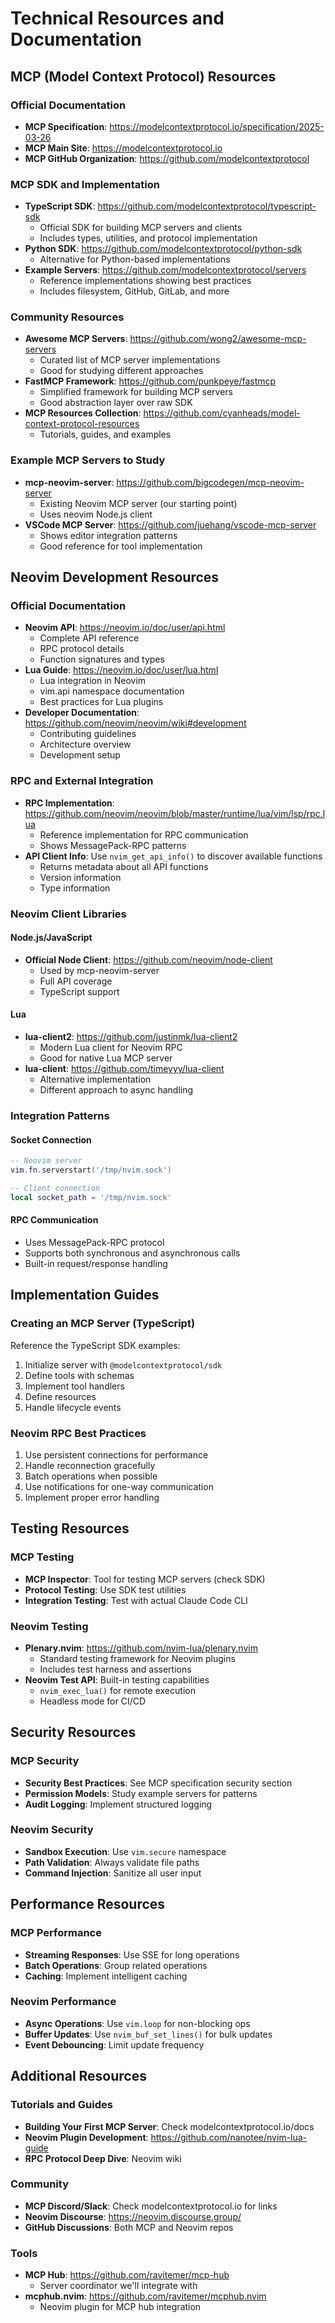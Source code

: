 # Technical Resources and Documentation

## MCP (Model Context Protocol) Resources

### Official Documentation

- **MCP Specification**: <https://modelcontextprotocol.io/specification/2025-03-26>
- **MCP Main Site**: <https://modelcontextprotocol.io>
- **MCP GitHub Organization**: <https://github.com/modelcontextprotocol>

### MCP SDK and Implementation

- **TypeScript SDK**: <https://github.com/modelcontextprotocol/typescript-sdk>
  - Official SDK for building MCP servers and clients
  - Includes types, utilities, and protocol implementation
- **Python SDK**: <https://github.com/modelcontextprotocol/python-sdk>
  - Alternative for Python-based implementations
- **Example Servers**: <https://github.com/modelcontextprotocol/servers>
  - Reference implementations showing best practices
  - Includes filesystem, GitHub, GitLab, and more

### Community Resources

- **Awesome MCP Servers**: <https://github.com/wong2/awesome-mcp-servers>
  - Curated list of MCP server implementations
  - Good for studying different approaches
- **FastMCP Framework**: <https://github.com/punkpeye/fastmcp>
  - Simplified framework for building MCP servers
  - Good abstraction layer over raw SDK
- **MCP Resources Collection**: <https://github.com/cyanheads/model-context-protocol-resources>
  - Tutorials, guides, and examples

### Example MCP Servers to Study

- **mcp-neovim-server**: <https://github.com/bigcodegen/mcp-neovim-server>
  - Existing Neovim MCP server (our starting point)
  - Uses neovim Node.js client
- **VSCode MCP Server**: <https://github.com/juehang/vscode-mcp-server>
  - Shows editor integration patterns
  - Good reference for tool implementation

## Neovim Development Resources

### Official Documentation

- **Neovim API**: <https://neovim.io/doc/user/api.html>
  - Complete API reference
  - RPC protocol details
  - Function signatures and types
- **Lua Guide**: <https://neovim.io/doc/user/lua.html>
  - Lua integration in Neovim
  - vim.api namespace documentation
  - Best practices for Lua plugins
- **Developer Documentation**: <https://github.com/neovim/neovim/wiki#development>
  - Contributing guidelines
  - Architecture overview
  - Development setup

### RPC and External Integration

- **RPC Implementation**: <https://github.com/neovim/neovim/blob/master/runtime/lua/vim/lsp/rpc.lua>
  - Reference implementation for RPC communication
  - Shows MessagePack-RPC patterns
- **API Client Info**: Use `nvim_get_api_info()` to discover available functions
  - Returns metadata about all API functions
  - Version information
  - Type information

### Neovim Client Libraries

#### Node.js/JavaScript

- **Official Node Client**: <https://github.com/neovim/node-client>
  - Used by mcp-neovim-server
  - Full API coverage
  - TypeScript support

#### Lua

- **lua-client2**: <https://github.com/justinmk/lua-client2>
  - Modern Lua client for Neovim RPC
  - Good for native Lua MCP server
- **lua-client**: <https://github.com/timeyyy/lua-client>
  - Alternative implementation
  - Different approach to async handling

### Integration Patterns

#### Socket Connection

```lua
-- Neovim server
vim.fn.serverstart('/tmp/nvim.sock')

-- Client connection
local socket_path = '/tmp/nvim.sock'
```

#### RPC Communication

- Uses MessagePack-RPC protocol
- Supports both synchronous and asynchronous calls
- Built-in request/response handling

## Implementation Guides

### Creating an MCP Server (TypeScript)

Reference the TypeScript SDK examples:

1. Initialize server with `@modelcontextprotocol/sdk`
2. Define tools with schemas
3. Implement tool handlers
4. Define resources
5. Handle lifecycle events

### Neovim RPC Best Practices

1. Use persistent connections for performance
2. Handle reconnection gracefully
3. Batch operations when possible
4. Use notifications for one-way communication
5. Implement proper error handling

## Testing Resources

### MCP Testing

- **MCP Inspector**: Tool for testing MCP servers (check SDK)
- **Protocol Testing**: Use SDK test utilities
- **Integration Testing**: Test with actual Claude Code CLI

### Neovim Testing

- **Plenary.nvim**: <https://github.com/nvim-lua/plenary.nvim>
  - Standard testing framework for Neovim plugins
  - Includes test harness and assertions
- **Neovim Test API**: Built-in testing capabilities
  - `nvim_exec_lua()` for remote execution
  - Headless mode for CI/CD

## Security Resources

### MCP Security

- **Security Best Practices**: See MCP specification security section
- **Permission Models**: Study example servers for patterns
- **Audit Logging**: Implement structured logging

### Neovim Security

- **Sandbox Execution**: Use `vim.secure` namespace
- **Path Validation**: Always validate file paths
- **Command Injection**: Sanitize all user input

## Performance Resources

### MCP Performance

- **Streaming Responses**: Use SSE for long operations
- **Batch Operations**: Group related operations
- **Caching**: Implement intelligent caching

### Neovim Performance

- **Async Operations**: Use `vim.loop` for non-blocking ops
- **Buffer Updates**: Use `nvim_buf_set_lines()` for bulk updates
- **Event Debouncing**: Limit update frequency

## Additional Resources

### Tutorials and Guides

- **Building Your First MCP Server**: Check modelcontextprotocol.io/docs
- **Neovim Plugin Development**: <https://github.com/nanotee/nvim-lua-guide>
- **RPC Protocol Deep Dive**: Neovim wiki

### Community

- **MCP Discord/Slack**: Check modelcontextprotocol.io for links
- **Neovim Discourse**: <https://neovim.discourse.group/>
- **GitHub Discussions**: Both MCP and Neovim repos

### Tools

- **MCP Hub**: <https://github.com/ravitemer/mcp-hub>
  - Server coordinator we'll integrate with
- **mcphub.nvim**: <https://github.com/ravitemer/mcphub.nvim>
  - Neovim plugin for MCP hub integration
